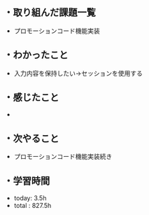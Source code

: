## ・取り組んだ課題一覧
- プロモーションコード機能実装

## ・わかったこと
- 入力内容を保持したい→セッションを使用する

## ・感じたこと
-

## ・次やること
- プロモーションコード機能実装続き
　
## ・学習時間
- today: 3.5h
- total  : 827.5h 